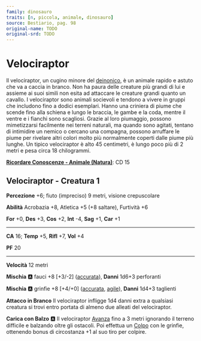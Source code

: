 ```yaml
---
family: dinosauro
traits: [n, piccola, animale, dinosauro]
source: Bestiario, pag. 98
original-name: TODO
original-srd: TODO
---
```


# Velociraptor

Il velociraptor, un cugino minore del [deinonico](/creature/deinonico), è un animale rapido e astuto che va a caccia in branco. Non ha paura delle creature più grandi di lui e assieme ai suoi simili non esita ad attaccare le creature grandi quanto un cavallo. I velociraptor sono animali socievoli e tendono a vivere in gruppi che includono fino a dodici esemplari. Hanno una criniera di piume che scende fino alla schiena e lungo le braccia, le gambe e la coda, mentre il ventre e i fianchi sono scagliosi. Grazie al loro piumaggio, possono mimetizzarsi facilmente nei terreni naturali, ma quando sono agitati, tentano di intimidire un nemico o cercano una compagna, possono arruffare le piume per rivelare altri colori molto più normalmente coperti dalle piume più lunghe. Un tipico velociraptor è alto 45 centimetri, è lungo poco più di 2 metri e pesa circa 18 chilogrammi.

**[Ricordare Conoscenze - Animale (Natura)](/azioni/ricordare-conoscenze)**: CD 15

## Velociraptor - Creatura 1

**Percezione** +6; fiuto (impreciso) 9 metri, visione crepuscolare

**Abilità** Acrobazia +8, Atletica +5 (+8 saltare), Furtività +6

**For** +0, **Des** +3, **Cos** +2, **Int** -4, **Sag** +1, **Car** +1

***

**CA** 16; **Temp** +5, **Rifl** +7, **Vol** +4

**PF** 20

***

**Velocità** 12 metri

**Mischia** :a: fauci +8 \[+3/-2] ([accurata](/tratti/accurata)), **Danni** 1d6+3 perforanti

**Mischia** :a: grinfie +8 \[+4/+0] ([accurata](/tratti/accurata), [agile](/tratti/agile)), **Danni** 1d4+3 taglienti

**Attacco in Branco** Il velociraptor infligge 1d4 danni extra a qualsiasi creatura si trovi entro portata di almeno due alleati del velociraptor.

**Carica con Balzo** :a: Il velociraptor [Avanza](/azioni/avanzare) fino a 3 metri ignorando il terreno difficile e balzando oltre gli ostacoli. Poi effettua un [Colpo](/azioni/colpire) con le grinfie, ottenendo bonus di circostanza +1 al suo tiro per colpire.

